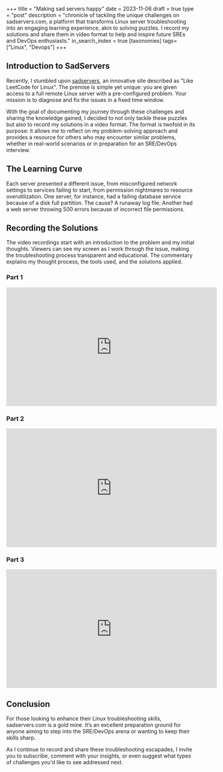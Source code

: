 +++
title = "Making sad servers happy"
date = 2023-11-06
draft = true
type = "post"
description = "chronicle of tackling the unique challenges on sadservers.com, a platform that transforms Linux server troubleshooting into an engaging learning experience, akin to solving puzzles. I record my solutions and share them in video format to help and inspire future SREs and DevOps enthusiasts."
in_search_index = true
[taxonomies]
tags= ["Linux", "Devops"]
+++

## Introduction to SadServers

Recently, I stumbled upon [sadservers](sadservers.com), an innovative site described as "Like LeetCode for Linux". The premise is simple yet unique: you are given access to a full remote Linux server with a pre-configured problem. Your mission is to diagnose and fix the issues in a fixed time window.

With the goal of documenting my journey through these challenges and sharing the knowledge gained, I decided to not only tackle these puzzles but also to record my solutions in a video format. The format is twofold in its purpose: it allows me to reflect on my problem-solving approach and provides a resource for others who may encounter similar problems, whether in real-world scenarios or in preparation for an SRE/DevOps interview.

## The Learning Curve

Each server presented a different issue, from misconfigured network settings to services failing to start, from permission nightmares to resource overutilization. One server, for instance, had a failing database service because of a disk full partition. The cause? A runaway log file. Another had a web server throwing 500 errors because of incorrect file permissions.

## Recording the Solutions

The video recordings start with an introduction to the problem and my initial thoughts. Viewers can see my screen as I work through the issue, making the troubleshooting process transparent and educational. The commentary explains my thought process, the tools used, and the solutions applied.

### Part 1

<iframe width="560" height="315" src="https://www.youtube.com/embed/vdR8-ubkpRU?si=GGusRmnqk8bqKoCW" title="Making sad servers happy - Part 1" frameborder="0" allow="accelerometer; autoplay; clipboard-write; encrypted-media; gyroscope; picture-in-picture; web-share" allowfullscreen></iframe>

### Part 2

<iframe width="560" height="315" src="https://www.youtube.com/embed/b-VFnaX78xY?si=Ql0zvph3p-U5wzwE" title="Making sad servers happy - Part 2" frameborder="0" allow="accelerometer; autoplay; clipboard-write; encrypted-media; gyroscope; picture-in-picture; web-share" allowfullscreen></iframe>

### Part 3

<iframe width="560" height="315" src="https://www.youtube.com/embed/-42S4xcim8Y?si=n1s7KHyZluyf4TLc" title="Making sad servers happy - Part 3" frameborder="0" allow="accelerometer; autoplay; clipboard-write; encrypted-media; gyroscope; picture-in-picture; web-share" allowfullscreen></iframe>

## Conclusion
For those looking to enhance their Linux troubleshooting skills, sadservers.com is a gold mine. It’s an excellent preparation ground for anyone aiming to step into the SRE/DevOps arena or wanting to keep their skills sharp.

As I continue to record and share these troubleshooting escapades, I invite you to subscribe, comment with your insights, or even suggest what types of challenges you'd like to see addressed next.
